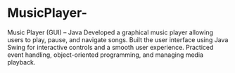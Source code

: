 # MusicPlayer-
Music Player (GUI) – Java  Developed a graphical music player allowing users to play, pause, and navigate songs.  Built the user interface using Java Swing for interactive controls and a smooth user experience.  Practiced event handling, object-oriented programming, and managing media playback.
